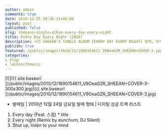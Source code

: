 ```yaml
---
author: admin
comments: true
date: 2010-12-25 19:36:11+00:00
layout: post
published: false
slug: sheeans-single-album-every-day-every-night
title: Every Day Every Night (2010)
description: 시언 SHEEAN'S SINGLE ALBUM [EVERY DAY EVERY NIGHT] 발매, 리믹스 작업
publish: true
featured: /public/images/2010/12/1890154611_V9OeaG2R_SHEEAN+COVER-3.jpg
categories:
- blog
- locksmithmusic
---
```


[![]({{ site.baseurl }}/public/images/2010/12/1890154611_V9OeaG2R_SHEEAN+COVER-3-300x300.jpg)]({{ site.baseurl }}/public/images/2010/12/1890154611_V9OeaG2R_SHEEAN+COVER-3.jpg)


* 발매일 | 2010년 12월 24일 금요일
발매 형태 | 디지털 싱글
트랙 리스트
01. Every day (Feat. 스컬) * title
02. Every night (Remix by eunchurn, DJ Silent)
03. Shut up, listen to your mind
